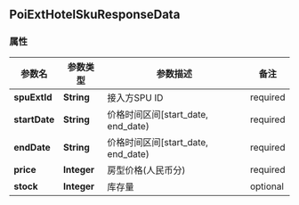 <a name="PoiExtHotelSkuResponseData"></a>
## PoiExtHotelSkuResponseData
### 属性
参数名 | 参数类型 | 参数描述 | 备注
------------ | ------------- | ------------- | -------------
**spuExtId** | **String** | 接入方SPU ID |  required 
**startDate** | **String** | 价格时间区间[start_date, end_date) |  required 
**endDate** | **String** | 价格时间区间[start_date, end_date) |  required 
**price** | **Integer** | 房型价格(人民币分) |  required 
**stock** | **Integer** | 库存量 |  optional






